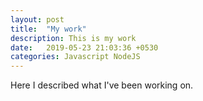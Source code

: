 ```yaml
---
layout: post
title:  "My work"
description: This is my work
date:   2019-05-23 21:03:36 +0530
categories: Javascript NodeJS
---
```

Here I described what I've been working on.

```